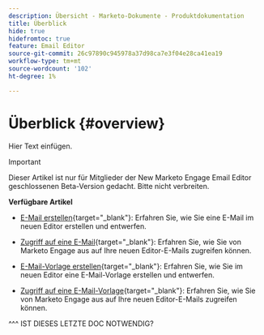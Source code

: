 ```yaml
---
description: Übersicht - Marketo-Dokumente - Produktdokumentation
title: Überblick
hide: true
hidefromtoc: true
feature: Email Editor
source-git-commit: 26c97890c945978a37d98ca7e3f04e28ca41ea19
workflow-type: tm+mt
source-wordcount: '102'
ht-degree: 1%

---
```


# Überblick {#overview}

Hier Text einfügen.

>[!IMPORTANT]
>
>Dieser Artikel ist nur für Mitglieder der New Marketo Engage Email Editor geschlossenen Beta-Version gedacht. Bitte nicht verbreiten.

**Verfügbare Artikel**

* [E-Mail erstellen](/help/marketo/product-docs/email-marketing/general/beta-new-email-editor/create-an-email.md){target="_blank"}: Erfahren Sie, wie Sie eine E-Mail im neuen Editor erstellen und entwerfen.

* [Zugriff auf eine E-Mail](/help/marketo/product-docs/email-marketing/general/beta-new-email-editor/how-to-access-an-email.md){target="_blank"}: Erfahren Sie, wie Sie von Marketo Engage aus auf Ihre neuen Editor-E-Mails zugreifen können.

* [E-Mail-Vorlage erstellen](/help/marketo/product-docs/email-marketing/general/beta-new-email-editor/create-an-email-template.md){target="_blank"}: Erfahren Sie, wie Sie im neuen Editor eine E-Mail-Vorlage erstellen und entwerfen.

* [Zugriff auf eine E-Mail-Vorlage](/help/marketo/product-docs/email-marketing/general/beta-new-email-editor/how-to-access-an-email-template.md){target="_blank"}: Erfahren Sie, wie Sie von Marketo Engage aus auf Ihre neuen Editor-E-Mails zugreifen können.

^^^ IST DIESES LETZTE DOC NOTWENDIG?
